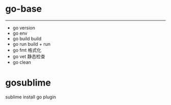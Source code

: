 # go-base
---

- go version 
- go env
- go build	build
- go run	build + run
- go fmt	格式化
- go vet 静态检查
- go clean


# gosublime

sublime install go plugin